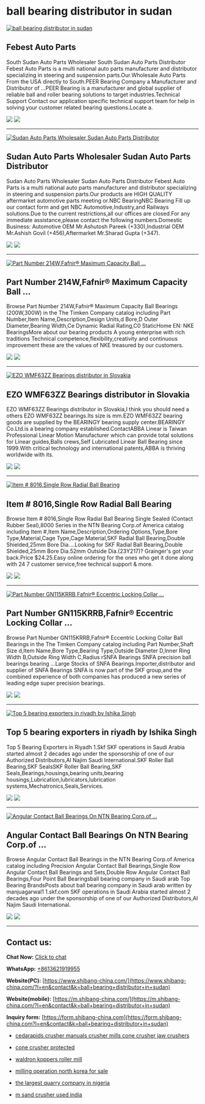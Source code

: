 # ball bearing distributor in sudan

<a href="https://swt.shibang-china.com/?l=en&img&k=ball+bearing+distributor+in+sudan" target="_blank">![ball bearing distributor in sudan](http://static.shibang-china.com/all-800x300/429.jpg)</a>

## Febest Auto Parts
South Sudan Auto Parts Wholesaler South Sudan Auto Parts Distributor Febest Auto Parts is a multi national auto parts manufacturer and distributor specializing in steering and suspension parts.Our.Wholesale Auto Parts From the USA directly to South.PEER Bearing Company a Manufacturer and Distributor of …PEER Bearing is a manufacturer and global supplier of reliable ball and roller bearing solutions to target industries.Technical Support Contact our application specific technical support team for help in solving your customer related bearing questions.Locate a.


<a href="https://whatsapp.shibangsoft.com/WhatsApp.php" target="_blank" title="WhatsApp">![](http://static.shibang-china.com/icon/whatsapp.png)</a> <a href="https://swt.shibang-china.com/?l=en&icon&k=ball+bearing+distributor+in+sudan" target="_blank">![](http://static.shibang-china.com/icon/chat-en.png)</a>

---

<a href="https://swt.shibang-china.com/?l=en&img&k=ball+bearing+distributor+in+sudan" target="_blank">![Sudan Auto Parts Wholesaler Sudan Auto Parts Distributor](http://static.shibang-china.com/all-800x300/625.jpg)</a>

## Sudan Auto Parts Wholesaler Sudan Auto Parts Distributor
Sudan Auto Parts Wholesaler Sudan Auto Parts Distributor Febest Auto Parts is a multi national auto parts manufacturer and distributor specializing in steering and suspension parts.Our products are HIGH QUALITY aftermarket automotive parts meeting or.NBC BearingNBC Bearing Fill up our contact form and get NBC Automotive,Industry,and Railways solutions.Due to the current restrictions,all our offices are closed.For any immediate assistance,please contact the following numbers.Domestic Business: Automotive OEM Mr.Ashutosh Pareek (+330),Industrial OEM Mr.Ashish Govil (+456),Aftermarket Mr.Sharad Gupta (+347).


<a href="https://whatsapp.shibangsoft.com/WhatsApp.php" target="_blank" title="WhatsApp">![](http://static.shibang-china.com/icon/whatsapp.png)</a> <a href="https://swt.shibang-china.com/?l=en&icon&k=ball+bearing+distributor+in+sudan" target="_blank">![](http://static.shibang-china.com/icon/chat-en.png)</a>

---

<a href="https://swt.shibang-china.com/?l=en&img&k=ball+bearing+distributor+in+sudan" target="_blank">![Part Number 214W,Fafnir&#174; Maximum Capacity Ball …](http://static.shibang-china.com/all-800x300/743.jpg)</a>

## Part Number 214W,Fafnir&#174; Maximum Capacity Ball …
Browse Part Number 214W,Fafnir&#174; Maximum Capacity Ball Bearings (200W,300W) in the The Timken Company catalog including Part Number,Item Name,Description,Design Units,d Bore,D Outer Diameter,Bearing Width,Ce Dynamic Radial Rating,C0 StaticHome EN: NKE BearingsMore about our bearing products A young enterprise with rich traditions Technical competence,flexibility,creativity and continuous improvement these are the values of NKE treasured by our customers.


<a href="https://whatsapp.shibangsoft.com/WhatsApp.php" target="_blank" title="WhatsApp">![](http://static.shibang-china.com/icon/whatsapp.png)</a> <a href="https://swt.shibang-china.com/?l=en&icon&k=ball+bearing+distributor+in+sudan" target="_blank">![](http://static.shibang-china.com/icon/chat-en.png)</a>

---

<a href="https://swt.shibang-china.com/?l=en&img&k=ball+bearing+distributor+in+sudan" target="_blank">![EZO WMF63ZZ Bearings distributor in Slovakia](http://static.shibang-china.com/all-800x300/364.jpg)</a>

## EZO WMF63ZZ Bearings distributor in Slovakia
EZO WMF63ZZ Bearings distributor in Slovakia,I think you should need a others EZO WMF63ZZ bearings.Its size is mm.EZO WMF63ZZ bearing goods are supplied by the BEARINGY bearing supply center.BEARINGY Co.Ltd.is a bearing company established.ContactABBA Linear is Taiwan Professional Linear Motion Manufacturer which can provide total solutions for Linear guides,Balls crews,Self Lubricated Linear Ball Bearing since 1999.With critical technology and international patents,ABBA is thriving worldwide with its.


<a href="https://whatsapp.shibangsoft.com/WhatsApp.php" target="_blank" title="WhatsApp">![](http://static.shibang-china.com/icon/whatsapp.png)</a> <a href="https://swt.shibang-china.com/?l=en&icon&k=ball+bearing+distributor+in+sudan" target="_blank">![](http://static.shibang-china.com/icon/chat-en.png)</a>

---

<a href="https://swt.shibang-china.com/?l=en&img&k=ball+bearing+distributor+in+sudan" target="_blank">![Item # 8016,Single Row Radial Ball Bearing](http://static.shibang-china.com/all-800x300/248.jpg)</a>

## Item # 8016,Single Row Radial Ball Bearing
Browse Item # 8016,Single Row Radial Ball Bearing Single Sealed (Contact Rubber Seal),8000 Series in the NTN Bearing Corp.of America catalog including Item #,Item Name,Description,Ordering Options,Type,Bore Type,Material,Cage Type,Cage Material,SKF Radial Ball Bearing,Double Shielded,25mm Bore Dia.…Looking for SKF Radial Ball Bearing,Double Shielded,25mm Bore Dia.52mm Outside Dia.(23Y217)? Grainger's got your back.Price $24.25.Easy online ordering for the ones who get it done along with 24 7 customer service,free technical support &amp; more.


<a href="https://whatsapp.shibangsoft.com/WhatsApp.php" target="_blank" title="WhatsApp">![](http://static.shibang-china.com/icon/whatsapp.png)</a> <a href="https://swt.shibang-china.com/?l=en&icon&k=ball+bearing+distributor+in+sudan" target="_blank">![](http://static.shibang-china.com/icon/chat-en.png)</a>

---

<a href="https://swt.shibang-china.com/?l=en&img&k=ball+bearing+distributor+in+sudan" target="_blank">![Part Number GN115KRRB,Fafnir&#174; Eccentric Locking Collar …](http://static.shibang-china.com/all-800x300/740.jpg)</a>

## Part Number GN115KRRB,Fafnir&#174; Eccentric Locking Collar …
Browse Part Number GN115KRRB,Fafnir&#174; Eccentric Locking Collar Ball Bearings in the The Timken Company catalog including Part Number,Shaft Size d,Item Name,Bore Type,Bearing Type,Outside Diameter D,Inner Ring Width B,Outside Ring Width C,Radius rSNFA Bearings SNFA precision ball bearings bearing …Large Stocks of SNFA Bearings.Importer,distributor and supplier of SNFA Bearings SNFA is now part of the SKF group,and the combined experience of both companies has produced a new series of leading edge super precision bearings.


<a href="https://whatsapp.shibangsoft.com/WhatsApp.php" target="_blank" title="WhatsApp">![](http://static.shibang-china.com/icon/whatsapp.png)</a> <a href="https://swt.shibang-china.com/?l=en&icon&k=ball+bearing+distributor+in+sudan" target="_blank">![](http://static.shibang-china.com/icon/chat-en.png)</a>

---

<a href="https://swt.shibang-china.com/?l=en&img&k=ball+bearing+distributor+in+sudan" target="_blank">![Top 5 bearing exporters in riyadh by Ishika Singh](http://static.shibang-china.com/all-800x300/857.jpg)</a>

## Top 5 bearing exporters in riyadh by Ishika Singh
Top 5 Bearing Exporters in Riyadh 1.Skf SKF operations in Saudi Arabia started almost 2 decades ago under the sponsorship of one of our Authorized Distributors,Al Najim Saudi International.SKF Roller Ball Bearing,SKF SealsSKF Roller Ball Bearing,SKF Seals,Bearings,housings,bearing units,bearing housings,Lubrication,lubricators,lubrication systems,Mechatronics,Seals,Services.


<a href="https://whatsapp.shibangsoft.com/WhatsApp.php" target="_blank" title="WhatsApp">![](http://static.shibang-china.com/icon/whatsapp.png)</a> <a href="https://swt.shibang-china.com/?l=en&icon&k=ball+bearing+distributor+in+sudan" target="_blank">![](http://static.shibang-china.com/icon/chat-en.png)</a>

---

<a href="https://swt.shibang-china.com/?l=en&img&k=ball+bearing+distributor+in+sudan" target="_blank">![Angular Contact Ball Bearings On NTN Bearing Corp.of …](http://static.shibang-china.com/all-800x300/1504.jpg)</a>

## Angular Contact Ball Bearings On NTN Bearing Corp.of …
Browse Angular Contact Ball Bearings in the NTN Bearing Corp.of America catalog including Precision Angular Contact Ball Bearings,Single Row Angular Contact Ball Bearings and Sets,Double Row Angular Contact Ball Bearings,Four Point Ball Bearingsball bearing company in Saudi arab Top Bearing BrandsPosts about ball bearing company in Saudi arab written by manjuagarwal1 1.skf.com SKF operations in Saudi Arabia started almost 2 decades ago under the sponsorship of one of our Authorized Distributors,Al Najim Saudi International.


<a href="https://whatsapp.shibangsoft.com/WhatsApp.php" target="_blank" title="WhatsApp">![](http://static.shibang-china.com/icon/whatsapp.png)</a> <a href="https://swt.shibang-china.com/?l=en&icon&k=ball+bearing+distributor+in+sudan" target="_blank">![](http://static.shibang-china.com/icon/chat-en.png)</a>

---
## Contact us:

**Chat Now:** [Click to chat](https://swt.shibang-china.com?l=en&contact&k=ball+bearing+distributor+in+sudan)

**WhatsApp:**  [+8613621919955](https://whatsapp.shibangsoft.com/WhatsApp.php)

**Website(PC):** [https://www.shibang-china.com/](https://www.shibang-china.com/?l=en&contact&k=ball+bearing+distributor+in+sudan)

**Website(mobile):** [https://m.shibang-china.com/](https://m.shibang-china.com/?l=en&contact&k=ball+bearing+distributor+in+sudan)

**Inquiry form:** [https://form.shibang-china.com](https://form.shibang-china.com?l=en&contact&k=ball+bearing+distributor+in+sudan)

* [cedarapids crusher manuals crusher mills cone crusher jaw crushers](../127/cedarapids%20crusher%20manuals%20crusher%20mills%20cone%20crusher%20jaw%20crushers.md)

* [cone crusher protected](../137/cone%20crusher%20protected.md)

* [waldron koppers roller mill](../136/waldron%20koppers%20roller%20mill.md)

* [milling operation north korea for sale](../135/milling%20operation%20north%20korea%20for%20sale.md)

* [the largest quarry company in nigeria](../139/the%20largest%20quarry%20company%20in%20nigeria.md)

* [m sand crusher used india](../129/m%20sand%20crusher%20used%20india.md)